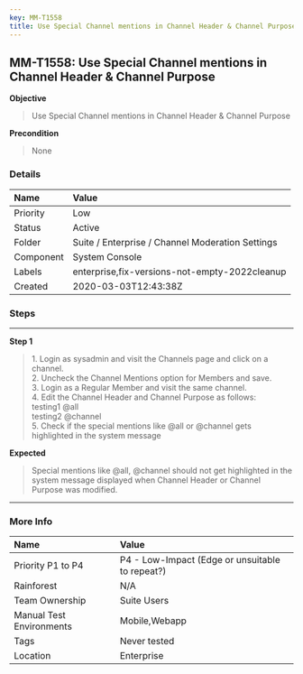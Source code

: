 ```yaml
---
key: MM-T1558
title: Use Special Channel mentions in Channel Header & Channel Purpose
---
```


## MM-T1558: Use Special Channel mentions in Channel Header & Channel Purpose

**Objective**

> <article>Use Special Channel mentions in Channel Header &amp; Channel Purpose</article>

**Precondition**

> <article>None</article>

### Details

| Name      | Value                                            |
| :-------- | :----------------------------------------------- |
| Priority  | Low                                              |
| Status    | Active                                           |
| Folder    | Suite / Enterprise / Channel Moderation Settings |
| Component | System Console                                   |
| Labels    | enterprise,fix-versions-not-empty-2022cleanup    |
| Created   | 2020-03-03T12:43:38Z                             |

### Steps

<hr/>

**Step 1**

> <article>1. Login as sysadmin and visit the Channels page and click on a channel. <br />2. Uncheck the Channel Mentions option for Members and save. <br />3. Login as a Regular Member and visit the same channel. <br />4. Edit the Channel Header and Channel Purpose as follows:<br />testing1 @all<br />testing2 @channel<br />5. Check if the special mentions like @all or @channel gets highlighted in the system message</article>

**Expected**

> <article>Special mentions like @all, @channel should not get highlighted in the system message displayed when Channel Header or Channel Purpose was modified.</article>

<hr/>

### More Info

| Name                     | Value                                           |
| :----------------------- | :---------------------------------------------- |
| Priority P1 to P4        | P4 - Low-Impact (Edge or unsuitable to repeat?) |
| Rainforest               | N/A                                             |
| Team Ownership           | Suite Users                                     |
| Manual Test Environments | Mobile,Webapp                                   |
| Tags                     | Never tested                                    |
| Location                 | Enterprise                                      |
